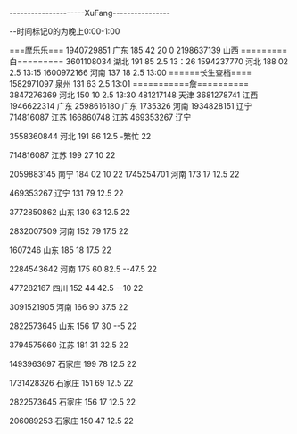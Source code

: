 ---------------------XuFang----------------

--时间标记0的为晚上0:00-1:00

===摩乐乐===
1940729851 广东 185 42 20
0
2198637139 山西
=========白=========
3601108034 湖北 191 85 2.5
13：26
1594237770 河北 188 02 2.5
13:15
1600972166 河南 137 18 2.5
13:00
======长生查档====
1582971097 泉州 131 63 2.5
13:01
===========詹==========
3847276369 河北 150 10 2.5
13:30
481217148 天津
3681278741 江西
1946622314 广东
2598616180 广东
1735326 河南
1934828151 辽宁
714816087 江苏
166860748 江苏
469353267 辽宁

3558360844 河北 191 86 12.5 -繁忙
22

714816087 江苏 199 27 10
22

2059883145 南宁 184 02 10
22
1745254701 河南 173 17 12.5
22

469353267 辽宁 131 79 12.5 
22

3772850862 山东 130 63 12.5
22

2832007509 河南 152 79 17.5
22

1607246 山东 185 18 17.5
22

2284543642 河南 175 60 82.5  --47.5
22

477282167 四川 152 44 42.5  --10
22

3091521905 河南 166 90 37.5
22

2822573645 山东 156 17 30  --5
22

3794575660 江苏 181 31 32.5
22

1493963697 石家庄 199 78 12.5
22

1731428326 石家庄 151 69 12.5
22

2822573645 石家庄 156 17 12.5
22

206089253 石家庄 150 47 12.5
22



